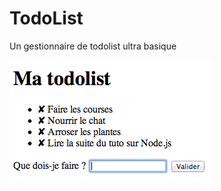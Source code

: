 # TodoList
Un gestionnaire de todolist ultra basique

![alt text](https://raw.githubusercontent.com/mihoubahmed/TodoList/master/img/todolist.png)
